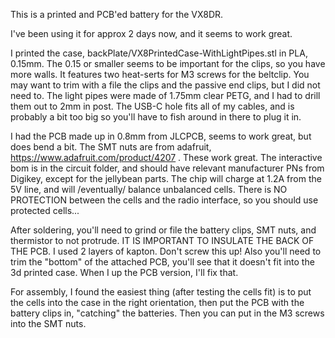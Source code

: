 This is a printed and PCB'ed battery for the VX8DR. 

I've been using it for approx 2 days now, and it seems to work great. 

I printed the case, backPlate/VX8PrintedCase-WithLightPipes.stl in PLA, 0.15mm. The 0.15 or smaller seems to be important for the clips, so you have more walls. It features two heat-serts for M3 screws for the beltclip. You may want to trim with a file the clips and the passive end clips, but I did not need to. The light pipes were made of 1.75mm clear PETG, and I had to drill them out to 2mm in post. The USB-C hole fits all of my cables, and is probably a bit too big so you'll have to fish around in there to plug it in. 

I had the PCB made up in 0.8mm from JLCPCB, seems to work great, but does bend a bit. The SMT nuts are from adafruit, https://www.adafruit.com/product/4207 . These work great. The interactive bom is in the circuit folder, and should have relevant manufacturer PNs from Digikey, except for the jellybean parts. The chip will charge at 1.2A from the 5V line, and will /eventually/ balance unbalanced cells. There is NO PROTECTION between the cells and the radio interface, so you should use protected cells...

After soldering, you'll need to grind or file the battery clips, SMT nuts, and thermistor to not protrude. IT IS IMPORTANT TO INSULATE THE BACK OF THE PCB. I used 2 layers of kapton. Don't screw this up! 
Also you'll need to trim the "bottom" of the attached PCB, you'll see that it doesn't fit into the 3d printed case. When I up the PCB version, I'll fix that. 

For assembly, I found the easiest thing (after testing the cells fit) is to put the cells into the case in the right orientation, then put the PCB with the battery clips in, "catching" the batteries. Then you can put in the M3 screws into the SMT nuts. 
